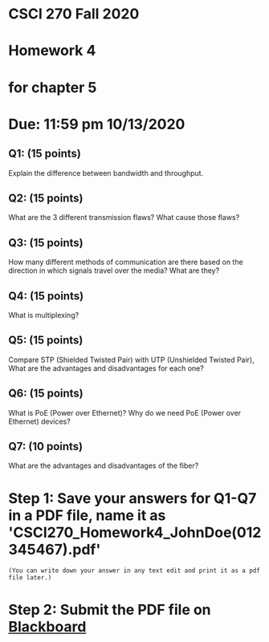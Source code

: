 # CSCI 270 Fall 2020
# Homework 4 
# for chapter 5
# Due: 11:59 pm 10/13/2020

## Q1: (15 points)
Explain the difference between bandwidth and throughput.

## Q2: (15 points)
What are the 3 different transmission flaws? What cause those flaws?

## Q3: (15 points)
How many different methods of communication are there based on the direction in which signals travel over the media?
What are they?

## Q4: (15 points)
What is multiplexing?

## Q5: (15 points)
Compare STP (Shielded Twisted Pair) with UTP (Unshielded Twisted Pair), What are the advantages and disadvantages for each one?




## Q6: (15 points)
What is PoE (Power over Ethernet)?
Why do we need PoE (Power over Ethernet) devices?



## Q7: (10 points)
What are the advantages and disadvantages of the fiber?


# Step 1: Save your answers for Q1-Q7 in a PDF file, name it as 'CSCI270_Homework4_JohnDoe(012345467).pdf' 
    (You can write down your answer in any text edit and print it as a pdf file later.)

# Step 2: Submit the PDF file on [Blackboard](https://blackboard.sau.edu)
